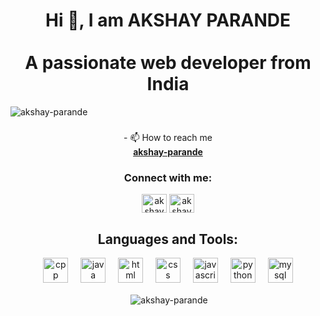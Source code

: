 <h1 align="center">Hi 👋, I am AKSHAY PARANDE<br><br>A passionate web developer from India</h1>
<p align="left">
    <img src="https://komarev.com/ghpvc/?username=akshay-parande&abel=Profile%20views&color=0e75b6&style=flat" alt="akshay-parande" />
</p>

###

<p align="center">
  - 📫 How to reach me <br>
  <a href="mailto:akshayparande3522@gmail.com"><strong>akshay-parande</strong></a>
</p>

<h3 align="center">Connect with me:</h3>
<p align="center">
  <a href="https://www.linkedin.com/in/akshay-parande/" target="blank"><img align="center" src="https://raw.githubusercontent.com/rahuldkjain/github-profile-readme-generator/master/src/images/icons/Social/linked-in-alt.svg" alt="akshay-parande" height="30" width="40" /></a>
  <a href="https://leetcode.com/u/akshay-parande/" target="blank"><img align="center" src="https://raw.githubusercontent.com/rahuldkjain/github-profile-readme-generator/master/src/images/icons/Social/leet-code.svg" alt="akshay-parande" height="30" width="40" /></a>
</a>


</p>

<h2 align="center">Languages and Tools:</h2>
<div align="center">
  <img src="https://skillicons.dev/icons?i=cpp" height="40" alt="cpp logo"  />
  <img width="12" />
  <img src="https://skillicons.dev/icons?i=java" height="40" alt="java logo"  />
  <img width="12" />
  <img src="https://skillicons.dev/icons?i=html" height="40" alt="html logo"  />
  <img width="12" />
  <img src="https://skillicons.dev/icons?i=css" height="40" alt="css logo"  />
  <img width="12" />
  <img src="https://skillicons.dev/icons?i=js" height="40" alt="javascript logo"  />
  <img width="12" />
  <img src="https://skillicons.dev/icons?i=python" height="40" alt="python logo"  />
  <img width="12" />
  <img src="https://skillicons.dev/icons?i=mysql" height="40" alt="mysql logo"  />
</div>

<div align="center">
    <div>
        <p>&nbsp;<img align="center" src="https://github-readme-stats.vercel.app/api?username=akshay-parande&show_icons=true&locale=en" alt="akshay-parande" /></p></div>
</div>
